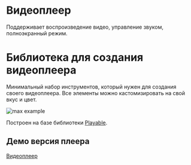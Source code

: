 # Видеоплеер
Поддерживает воспроизведение видео, управление звуком, полноэкранный режим.

# Библиотека для создания видеоплеера

Минимальный набор инструментов, который нужен для создания своего видеоплеера. Все элементы можно кастомизировать на свой вкус и цвет.

![max example](screenshots/max.gif)

Построен на базе библиотеки [Playable](https://wix.github.io/playable/).

## Демо версия плеера 

[Видеоплеер](https://darya-k00.github.io/video-player-jslib/)

